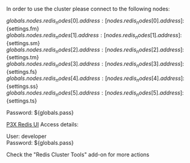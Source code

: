 In order to use the cluster please connect to the following nodes:

${globals.nodes.redis_nodes[0].address:[nodes.redis_nodes[0].address]}:${settings.fm}\
${globals.nodes.redis_nodes[1].address:[nodes.redis_nodes[1].address]}:${settings.sm}\
${globals.nodes.redis_nodes[2].address:[nodes.redis_nodes[2].address]}:${settings.tm}\
${globals.nodes.redis_nodes[3].address:[nodes.redis_nodes[3].address]}:${settings.fs}\
${globals.nodes.redis_nodes[4].address:[nodes.redis_nodes[4].address]}:${settings.ss}\
${globals.nodes.redis_nodes[5].address:[nodes.redis_nodes[5].address]}:${settings.ts}


Password: ${globals.pass}

[P3X Redis UI](https://developer:${globals.pass}@node${globals.nodes.redis_nodes[0].id}-${settings.envName}/connect/)
Access details:

User: developer\
Password: ${globals.pass}

Check the "Redis Cluster Tools" add-on for more actions